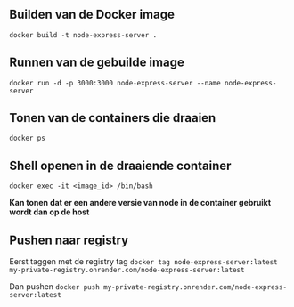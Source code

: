 ## Builden van de Docker image
`docker build -t node-express-server .`

## Runnen van de gebuilde image
`docker run -d -p 3000:3000 node-express-server --name node-express-server`

## Tonen van de containers die draaien
`docker ps`

## Shell openen in de draaiende container
`docker exec -it <image_id> /bin/bash`

**Kan tonen dat er een andere versie van node in de container gebruikt wordt dan op de host**

## Pushen naar registry
Eerst taggen met de registry tag
`docker tag node-express-server:latest my-private-registry.onrender.com/node-express-server:latest` 

Dan pushen
`docker push my-private-registry.onrender.com/node-express-server:latest`